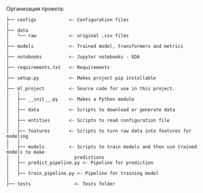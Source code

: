 Организация проекта:

    ├── configs            <- Сonfiguration files
    │
    ├── data
    │   └── raw            <- original .csv files
    │
    ├── models             <- Trained model, transformers and metrics
    │
    ├── notebooks          <- Jupyter notebooks - EDA
    │
    ├── requirements.txt   <- Requirements
    │
    ├── setup.py           <- Makes project pip installable
    │
    ├── ml_project         <- Source code for use in this project.
    │   │
    │   ├── __init__.py    <- Makes a Python module
    │   │
    │   ├── data           <- Scripts to download or generate data
    │   │
    │   ├── entities       <- Scripts to read configuration file
    │   │
    │   ├── features       <- Scripts to turn raw data into features for modeling
    │   │
    │   ├── models         <- Scripts to train models and then use trained models to make
    │   │                    predictions
    │   ├── predict_pipeline.py <- Pipeline for prediction
    │   │
    │   ├── train_pipeline.py <- Pipeline for training model
    │  
    ├── tests                <- Tests folder